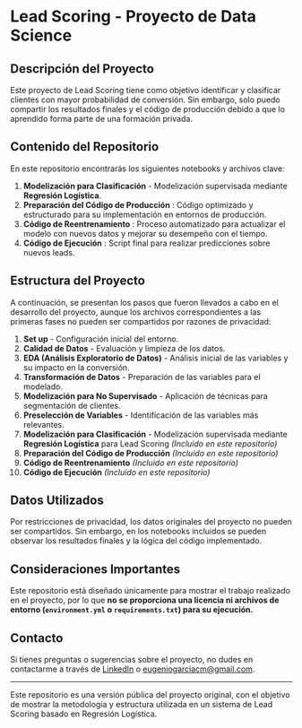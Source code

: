 # Lead Scoring - Proyecto de Data Science

## Descripción del Proyecto

Este proyecto de Lead Scoring tiene como objetivo identificar y clasificar clientes con mayor probabilidad de conversión. Sin embargo, solo puedo compartir los resultados finales y el código de producción debido a que lo aprendido forma parte de una formación privada.

## Contenido del Repositorio

En este repositorio encontrarás los siguientes notebooks y archivos clave:

1. **Modelización para Clasificación** - Modelización supervisada mediante **Regresión Logística**.
2. **Preparación del Código de Producción** : Código optimizado y estructurado para su implementación en entornos de producción.
3. **Código de Reentrenamiento** : Proceso automatizado para actualizar el modelo con nuevos datos y mejorar su desempeño con el tiempo.
4. **Código de Ejecución** : Script final para realizar predicciones sobre nuevos leads.

## Estructura del Proyecto

A continuación, se presentan los pasos que fueron llevados a cabo en el desarrollo del proyecto, aunque los archivos correspondientes a las primeras fases no pueden ser compartidos por razones de privacidad:

1. **Set up** - Configuración inicial del entorno.
2. **Calidad de Datos** - Evaluación y limpieza de los datos.
3. **EDA (Análisis Exploratorio de Datos)** - Análisis inicial de las variables y su impacto en la conversión.
4. **Transformación de Datos** - Preparación de las variables para el modelado.
5. **Modelización para No Supervisado** - Aplicación de técnicas para segmentación de clientes.
6. **Preselección de Variables** - Identificación de las variables más relevantes.
7. **Modelización para Clasificación** - Modelización supervisada mediante **Regresión Logística** para Lead Scoring *(Incluido en este repositorio)*
8. **Preparación del Código de Producción** *(Incluido en este repositorio)*
9. **Código de Reentrenamiento** *(Incluido en este repositorio)*
10. **Código de Ejecución** *(Incluido en este repositorio)*

## Datos Utilizados

Por restricciones de privacidad, los datos originales del proyecto no pueden ser compartidos. Sin embargo, en los notebooks incluidos se pueden observar los resultados finales y la lógica del código implementado.

## Consideraciones Importantes

Este repositorio está diseñado únicamente para mostrar el trabajo realizado en el proyecto, por lo que **no se proporciona una licencia ni archivos de entorno (`environment.yml` o `requirements.txt`) para su ejecución.**

## Contacto

Si tienes preguntas o sugerencias sobre el proyecto, no dudes en contactarme a través de [LinkedIn](https://www.linkedin.com/in/eugarciadata/) o [eugeniogarciacm@gmail.com](eugeniogarciacm@gmail.com).

---

Este repositorio es una versión pública del proyecto original, con el objetivo de mostrar la metodología y estructura utilizada en un sistema de Lead Scoring basado en Regresión Logística.